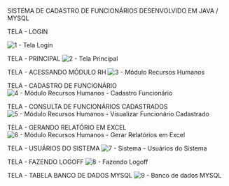 SISTEMA DE CADASTRO DE FUNCIONÁRIOS DESENVOLVIDO EM JAVA / MYSQL

TELA - LOGIN

![1 - Tela Login](https://github.com/user-attachments/assets/04ab9f13-d0ba-42fe-ad3f-696e9790d7b6)


TELA - PRINCIPAL
![2 - Tela Principal](https://github.com/user-attachments/assets/74d8d10b-ca34-410d-be9c-bf5cec075865)


TELA - ACESSANDO MÓDULO RH
![3 - Módulo Recursos Humanos](https://github.com/user-attachments/assets/463c6fe0-12cd-4c8f-8374-f25860ee14c7)


TELA - CADASTRO DE FUNCIONÁRIO
![4 - Módulo Recursos Humanos - Cadastro Funcionário](https://github.com/user-attachments/assets/ef36452d-d84d-445d-a5a9-9705b996f665)


TELA - CONSULTA DE FUNCIONÁRIOS CADASTRADOS
![5 - Módulo Recursos Humanos - Visualizar Funcionário Cadastrado](https://github.com/user-attachments/assets/2315140b-275c-41e0-996a-bbc728157680)


TELA - GERANDO RELATÓRIO EM EXCEL
![6 - Módulo Recursos Humanos - Gerar Relatórios em Excel](https://github.com/user-attachments/assets/f407e4f2-7993-4950-90cc-44030f42821b)


TELA - USUÁRIOS DO SISTEMA
![7 - Sistema - Usuários do Sistema](https://github.com/user-attachments/assets/a0c986d4-385c-4e4a-b666-8aa3e06e7eb4)


TELA - FAZENDO LOGOFF
![8 - Fazendo Logoff](https://github.com/user-attachments/assets/7de80464-e2ee-4c6e-8185-6a23931c6b6b)


TELA - TABELA BANCO DE DADOS MYSQL
![9 - Banco de dados MYSQL](https://github.com/user-attachments/assets/6239474f-fac9-4d85-ad63-d5bdbddeaec8)





